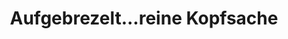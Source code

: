 ---
title: "Aufgebrezelt...reine Kopfsache"
url: /bochum/aufgebrezelt-reine-kopfsache/
shop: Friseur
---